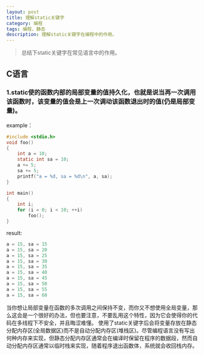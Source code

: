 ```yaml
---
layout: post
title: 理解static关键字
category: 编程
tags: 编程，静态
description: 理解static关键字在编程中的作用。
---
```

>总结下static关键字在常见语言中的作用。

## C语言
### 1.static使的函数内部的局部变量的值持久化，也就是说当再一次调用该函数时，该变量的值会是上一次调动该函数退出时的值(仍是局部变量)。
example：

```c
#include <stdio.h>
void foo()
{
    int a = 10;
    static int sa = 10;
    a += 5;
    sa += 5;
    printf("a = %d, sa = %d\n", a, sa);
}

int main()
{
    int i;
    for (i = 0; i < 10; ++i)
        foo();
}
```
result:

```c
a = 15, sa = 15
a = 15, sa = 20
a = 15, sa = 25
a = 15, sa = 30
a = 15, sa = 35
a = 15, sa = 40
a = 15, sa = 45
a = 15, sa = 50
a = 15, sa = 55
a = 15, sa = 60
```
当你想让局部变量在函数的多次调用之间保持不变，而你又不想使用全局变量，那么这会是一个很好的办法，但也要注意，不要乱用这个特性，因为它会使得你的代码在多线程下不安全，并且晦涩难懂。
使用了static关键字后会将变量存放在静态分配内存区(全局数据区)而不是自动分配内存区(堆栈区)。尽管编程语言没有写出何种内存来实现，但静态分配内存区通常会在编译时保留在程序的数据段，然而自动分配内存区通常以临时栈来实现，随着程序退出函数体，系统就会收回栈内存。





















